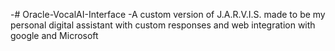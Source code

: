 -# Oracle-VocalAI-Interface
-A custom version of J.A.R.V.I.S. made to be my personal digital assistant with custom responses and web integration with google and Microsoft
